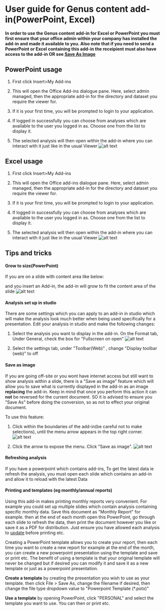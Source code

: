 # User guide for Genus content add-in(PowerPoint, Excel)

[UserGuide5]: ./media/UserGuide5.png "Interact etc"
[UserGuide7]: ./media/UserGuide7.png "Add-in fills area"
[UserGuide8]: ./media/UserGuide8.png "Select Analysis, Format>>General>>Fullscreen on open"
[UserGuide14]: ./media/UserGuide14.png "Interact etc"
[UserGuide15]: ./media/UserGuide15.png "Click within to expose menu arrow"
[UserGuide16]: ./media/UserGuide16.png "Click Save as image"


**In order to use the Genus content add-in for Excel or PowerPoint you must first ensure 
that your office admin within your company has installed the add-in and made it available 
to you. Also note that if you need to send a PowerPoint or Excel containing this add-in the 
receipient must also have access to the add-in OR see [Save As Image](#save-as-image)**

## PowerPoint usage

1. First click Insert>My Add-ins 

2. This will open the Office Add-ins dialogue pane. Here, select admin managed, then 
   the appropriate add-in for the directory and dataset you require the viewer for.

3. If it is your first time, you will be prompted to login to your application.

4. If logged in successfully you can choose from analyses which are available to the user 
   you logged in as. Choose one from the list to display it.

5. The selected analysis will then open within the add-in where you can interact with it just 
   like in the usual Viewer
![alt text][UserGuide5]


## Excel usage

1. First click Insert>My Add-ins 

2. This will open the Office add-ins dialogue pane. Here, select admin managed, then 
   the appropriate add-in for the directory and dataset you require the viewer for.

3. If it is your first time, you will be prompted to login to your application.

4. If logged in successfully you can choose from analyses which are available to the user 
   you logged in as. Choose one from the list to display it.

5. The selected analysis will then open within the add-in where you can interact with it just 
   like in the usual Viewer
![alt text][UserGuide14]



## Tips and tricks

#### Grow to size(PowerPoint)
If you are on a slide with content area like below:

and you insert an Add-in, the add-in will grow to fit the content area of the slide
![alt text][UserGuide7]


#### Analysis set up in studio

There are some settings which you can apply to an add-in in studio which will make the 
analysis look much better when being used specifically for a presentation.
Edit your analysis in studio and make the following changes:
1. Select the analysis you want to display in the add-in. On the Format tab, Under General, 
   check the box for "Fullscreen on open"
![alt text][UserGuide8]

2. Select the settings tab, under "Toolbar(Web)" , change "Display toolbar (web)" to off


#### Save as image

If you are going off-site or you wont have internet access but still want to show analysis
within a slide, there is a "Save as image" feature which will allow you to save what is currently 
displayed in the add-in as an image **replacing** the add-in. Keep in mind that once you perform 
this action it can **not** be reversed for the current document. SO it is advised to ensure you "Save As" 
before doing the conversion, so as not to effect your original document.

To use this feature:
1. Click within the boundaries of the add-in(be careful not to make selections), until the menu arrow 
   appears in the top right corner.
![alt text][UserGuide15]

2. Click the arrow to expose the menu. Click "Save as image".
![alt text][UserGuide16]


#### Refreshing analysis

If you have a powerpoint which contains add-ins, To get the latest data ie refresh the analysis, you must
open each slide which contains an add-in and allow it to reload with the latest Data

#### Printing and templates (eg monthly/annual reports)
Using this add-in makes printing monthly reports very convenient. For example you could set up multiple 
slides which contain analysis containing specific monthly data. Save this document as "Monthly Report" 
for example. then at the end of each month open this PowerPoint, go through each slide to refresh the
data, then print the document however you like or save it as a PDF for distribution. Just ensure you 
have allowed each analysis to [update](#refreshing-analysis) before printing etc.

Creating a PowerPoint template allows you to create your report, then each time you want to create a new 
report for example at the end of the month, you can create a new powerpoint presentation using the template 
and save or print etc. The benefit of using a template is that your original template will never be changed 
but if desired you can modify it and save it as a new template or just as a powerpoint presentation.

__Create a template__ by creating the presentation you wish to use as your template. then click File > Save As, 
change the filename if desired, then change the file type dropdown value to "Powerpoint Template (*.potx)"


__Use a template__ by opening PowerPoint, click "PERSONAL" and select the template you want to use. You can 
then or print etc.


